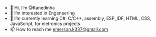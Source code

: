 - 👋 Hi, I’m @Kanedinha
- 👀 I’m interested in Engeneering
- 🌱 I’m currently learning C#; C/C++, assembly, ESP_IDF, HTML, CSS, JavaScript, for eletronics projects
- 📫 How to reach me emerson.k337@gmail.com

<!---
Kanedinha/Kanedinha is a ✨ special ✨ repository because its `README.md` (this file) appears on your GitHub profile.
You can click the Preview link to take a look at your changes.
--->
